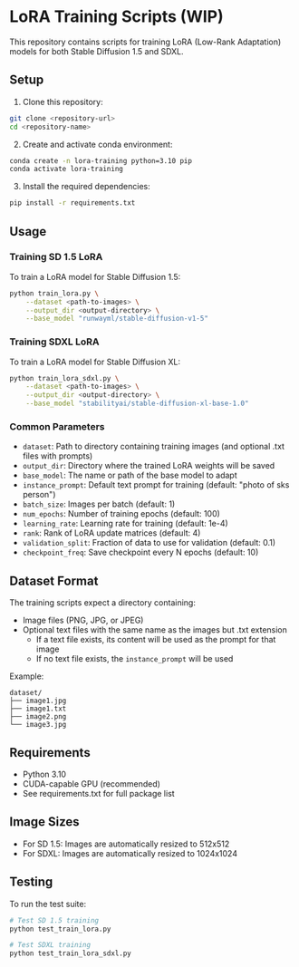 # LoRA Training Scripts (WIP)

This repository contains scripts for training LoRA (Low-Rank Adaptation) models for both Stable Diffusion 1.5 and SDXL.

## Setup

1. Clone this repository:
```bash
git clone <repository-url>
cd <repository-name>
```

2. Create and activate conda environment:
```bash
conda create -n lora-training python=3.10 pip
conda activate lora-training
```

3. Install the required dependencies:
```bash
pip install -r requirements.txt
```

## Usage

### Training SD 1.5 LoRA

To train a LoRA model for Stable Diffusion 1.5:
```bash
python train_lora.py \
    --dataset <path-to-images> \
    --output_dir <output-directory> \
    --base_model "runwayml/stable-diffusion-v1-5"
```

### Training SDXL LoRA

To train a LoRA model for Stable Diffusion XL:
```bash
python train_lora_sdxl.py \
    --dataset <path-to-images> \
    --output_dir <output-directory> \
    --base_model "stabilityai/stable-diffusion-xl-base-1.0"
```

### Common Parameters

- `dataset`: Path to directory containing training images (and optional .txt files with prompts)
- `output_dir`: Directory where the trained LoRA weights will be saved
- `base_model`: The name or path of the base model to adapt
- `instance_prompt`: Default text prompt for training (default: "photo of sks person")
- `batch_size`: Images per batch (default: 1)
- `num_epochs`: Number of training epochs (default: 100)
- `learning_rate`: Learning rate for training (default: 1e-4)
- `rank`: Rank of LoRA update matrices (default: 4)
- `validation_split`: Fraction of data to use for validation (default: 0.1)
- `checkpoint_freq`: Save checkpoint every N epochs (default: 10)

## Dataset Format

The training scripts expect a directory containing:
- Image files (PNG, JPG, or JPEG)
- Optional text files with the same name as the images but .txt extension
  - If a text file exists, its content will be used as the prompt for that image
  - If no text file exists, the `instance_prompt` will be used

Example:
```
dataset/
├── image1.jpg
├── image1.txt
├── image2.png
└── image3.jpg
```

## Requirements

- Python 3.10
- CUDA-capable GPU (recommended)
- See requirements.txt for full package list

## Image Sizes

- For SD 1.5: Images are automatically resized to 512x512
- For SDXL: Images are automatically resized to 1024x1024

## Testing

To run the test suite:
```bash
# Test SD 1.5 training
python test_train_lora.py

# Test SDXL training
python test_train_lora_sdxl.py
```

